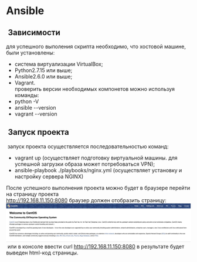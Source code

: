 # Ansible
##  Зависимости
для успешного выполения скрипта необходимо, что хостовой машине, были установлены:
- система виртуализации VirtualBox;  
- Python2.7.15 или выше;  
- Ansible2.6.0 или выше;
- Vagrant.  
проверить версии необходимых компонетов можно используя команды:
- python -V
- ansible --version
- vagrant --version
##  Запуск проекта
 запуск проекта осуществляется последовательностью команд:  
- vagrant up (осуществляет подготовку виртуальной машины. для успешной загрузки образа может потребоваться VPN);
- ansible-playbook ./playbooks/nginx.yml (осуществляет установку и настройку сервера NGINX)


После успешного выполнения проекта можно будет в браузере перейти на страницу проекта  
http://192.168.11.150:8080 браузер должен отобразить страницу:![](/images/image1.jpg)  
 или в консоле ввести curl http://192.168.11.150:8080 в результате будет выведен html-код страницы.